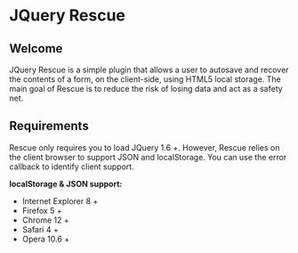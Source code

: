 JQuery Rescue
=============

Welcome
-------
JQuery Rescue is a simple plugin that allows a user to autosave and recover the contents of a form, on the client-side, using HTML5 local storage.
The main goal of Rescue is to reduce the risk of losing data and act as a safety net.

Requirements
------------
Rescue only requires you to load JQuery 1.6 +.
However, Rescue relies on the client browser to support JSON and localStorage. You can use the error callback to identify client support.

**localStorage & JSON support:**

* Internet Explorer 8 +
* Firefox 5 +
* Chrome 12 +
* Safari 4 +
* Opera 10.6 +